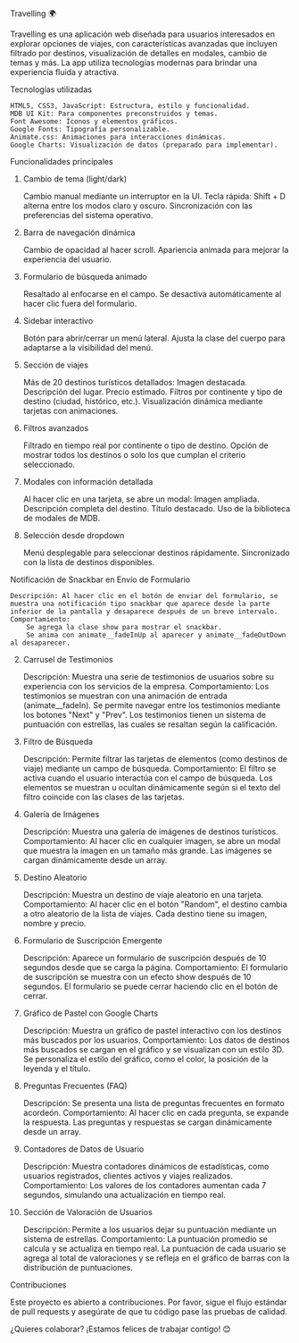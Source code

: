 Travelling 🌍

Travelling es una aplicación web diseñada para usuarios interesados en explorar opciones de viajes, con características avanzadas que incluyen filtrado por destinos, visualización de detalles en modales, cambio de temas y más. La app utiliza tecnologías modernas para brindar una experiencia fluida y atractiva.


Tecnologías utilizadas

    HTML5, CSS3, JavaScript: Estructura, estilo y funcionalidad.
    MDB UI Kit: Para componentes preconstruidos y temas.
    Font Awesome: Íconos y elementos gráficos.
    Google Fonts: Tipografía personalizable.
    Animate.css: Animaciones para interacciones dinámicas.
    Google Charts: Visualización de datos (preparado para implementar).

Funcionalidades principales
1. Cambio de tema (light/dark)

    Cambio manual mediante un interruptor en la UI.
    Tecla rápida: Shift + D alterna entre los modos claro y oscuro.
    Sincronización con las preferencias del sistema operativo.

2. Barra de navegación dinámica

    Cambio de opacidad al hacer scroll.
    Apariencia animada para mejorar la experiencia del usuario.

3. Formulario de búsqueda animado

    Resaltado al enfocarse en el campo.
    Se desactiva automáticamente al hacer clic fuera del formulario.

4. Sidebar interactivo

    Botón para abrir/cerrar un menú lateral.
    Ajusta la clase del cuerpo para adaptarse a la visibilidad del menú.

5. Sección de viajes

    Más de 20 destinos turísticos detallados:
        Imagen destacada.
        Descripción del lugar.
        Precio estimado.
        Filtros por continente y tipo de destino (ciudad, histórico, etc.).
    Visualización dinámica mediante tarjetas con animaciones.

6. Filtros avanzados

    Filtrado en tiempo real por continente o tipo de destino.
    Opción de mostrar todos los destinos o solo los que cumplan el criterio seleccionado.

7. Modales con información detallada

    Al hacer clic en una tarjeta, se abre un modal:
        Imagen ampliada.
        Descripción completa del destino.
        Título destacado.
    Uso de la biblioteca de modales de MDB.

8. Selección desde dropdown

    Menú desplegable para seleccionar destinos rápidamente.
    Sincronizado con la lista de destinos disponibles.

Notificación de Snackbar en Envío de Formulario

    Descripción: Al hacer clic en el botón de enviar del formulario, se muestra una notificación tipo snackbar que aparece desde la parte inferior de la pantalla y desaparece después de un breve intervalo.
    Comportamiento:
        Se agrega la clase show para mostrar el snackbar.
        Se anima con animate__fadeInUp al aparecer y animate__fadeOutDown al desaparecer.

2. Carrusel de Testimonios

    Descripción: Muestra una serie de testimonios de usuarios sobre su experiencia con los servicios de la empresa.
    Comportamiento:
        Los testimonios se muestran con una animación de entrada (animate__fadeIn).
        Se permite navegar entre los testimonios mediante los botones "Next" y "Prev".
        Los testimonios tienen un sistema de puntuación con estrellas, las cuales se resaltan según la calificación.

3. Filtro de Búsqueda

    Descripción: Permite filtrar las tarjetas de elementos (como destinos de viaje) mediante un campo de búsqueda.
    Comportamiento:
        El filtro se activa cuando el usuario interactúa con el campo de búsqueda.
        Los elementos se muestran u ocultan dinámicamente según si el texto del filtro coincide con las clases de las tarjetas.

4. Galería de Imágenes

    Descripción: Muestra una galería de imágenes de destinos turísticos.
    Comportamiento:
        Al hacer clic en cualquier imagen, se abre un modal que muestra la imagen en un tamaño más grande.
        Las imágenes se cargan dinámicamente desde un array.

5. Destino Aleatorio

    Descripción: Muestra un destino de viaje aleatorio en una tarjeta.
    Comportamiento:
        Al hacer clic en el botón "Random", el destino cambia a otro aleatorio de la lista de viajes.
        Cada destino tiene su imagen, nombre y precio.

6. Formulario de Suscripción Emergente

    Descripción: Aparece un formulario de suscripción después de 10 segundos desde que se carga la página.
    Comportamiento:
        El formulario de suscripción se muestra con un efecto show después de 10 segundos.
        El formulario se puede cerrar haciendo clic en el botón de cerrar.

7. Gráfico de Pastel con Google Charts

    Descripción: Muestra un gráfico de pastel interactivo con los destinos más buscados por los usuarios.
    Comportamiento:
        Los datos de destinos más buscados se cargan en el gráfico y se visualizan con un estilo 3D.
        Se personaliza el estilo del gráfico, como el color, la posición de la leyenda y el título.

8. Preguntas Frecuentes (FAQ)

    Descripción: Se presenta una lista de preguntas frecuentes en formato acordeón.
    Comportamiento:
        Al hacer clic en cada pregunta, se expande la respuesta.
        Las preguntas y respuestas se cargan dinámicamente desde un array.

9. Contadores de Datos de Usuario

    Descripción: Muestra contadores dinámicos de estadísticas, como usuarios registrados, clientes activos y viajes realizados.
    Comportamiento:
        Los valores de los contadores aumentan cada 7 segundos, simulando una actualización en tiempo real.

10. Sección de Valoración de Usuarios

    Descripción: Permite a los usuarios dejar su puntuación mediante un sistema de estrellas.
    Comportamiento:
        La puntuación promedio se calcula y se actualiza en tiempo real.
        La puntuación de cada usuario se agrega al total de valoraciones y se refleja en el gráfico de barras con la distribución de puntuaciones.

Contribuciones

Este proyecto es abierto a contribuciones. Por favor, sigue el flujo estándar de pull requests y asegúrate de que tu código pase las pruebas de calidad.

¿Quieres colaborar? ¡Estamos felices de trabajar contigo! 😊
